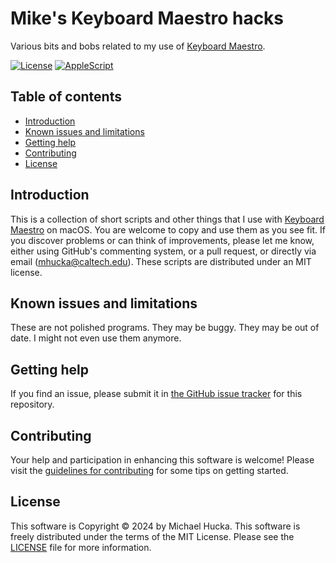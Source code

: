 # Mike's Keyboard Maestro hacks

Various bits and bobs related to my use of [Keyboard Maestro](https://www.keyboardmaestro.com/main/).

[![License](https://img.shields.io/badge/License-MIT-lightgrey.svg?style=flat-square)](https://github.com/mhucka/keyboard-maestro-hacks/blob/main/LICENSE)
[![AppleScript](https://img.shields.io/badge/AppleScript-green.svg?style=flat-square)](https://developer.apple.com/library/archive/documentation/AppleScript/Conceptual/AppleScriptLangGuide/introduction/ASLR_intro.html)


## Table of contents

* [Introduction](#introduction)
* [Known issues and limitations](#known-issues-and-limitations)
* [Getting help](#getting-help)
* [Contributing](#contributing)
* [License](#license)


## Introduction

This is a collection of short scripts and other things that I use with [Keyboard Maestro](https://www.keyboardmaestro.com/main/) on macOS. You are welcome to copy and use them as you see fit.  If you discover problems or can think of improvements, please let me know, either using GitHub's commenting system, or a pull request, or directly via email ([mhucka@caltech.edu](mhucka@caltech.edu)).  These scripts are distributed under an MIT license.


## Known issues and limitations

These are not polished programs. They may be buggy. They may be out of date. I might not even use them anymore.


## Getting help

If you find an issue, please submit it in [the GitHub issue tracker](https://github.com/mhucka/keyboard-maestro-hacks/issues) for this repository.


## Contributing

Your help and participation in enhancing this software is welcome!  Please visit the [guidelines for contributing](https://github.com/mhucka/keyboard-maestro-hacks/blob/main/CONTRIBUTING.md) for some tips on getting started.


## License

This software is Copyright © 2024 by Michael Hucka.  This software is freely distributed under the terms of the MIT License.  Please see the [LICENSE](LICENSE) file for more information.
